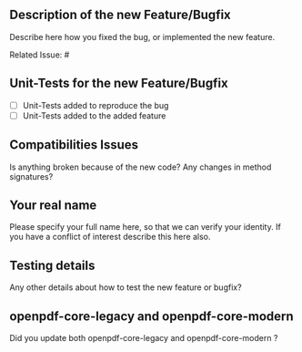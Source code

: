 ## Description of the new Feature/Bugfix

Describe here how you fixed the bug, or implemented the new feature.

Related Issue: #

## Unit-Tests for the new Feature/Bugfix

- [ ] Unit-Tests added to reproduce the bug
- [ ] Unit-Tests added to the added feature

## Compatibilities Issues

Is anything broken because of the new code? Any changes in method signatures?

## Your real name
Please specify your full name here, so that we can verify your identity. 
If you have a conflict of interest describe this here also.

## Testing details

Any other details about how to test the new feature or bugfix?

## openpdf-core-legacy and openpdf-core-modern

Did you update both openpdf-core-legacy and openpdf-core-modern ?
